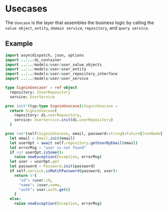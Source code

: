 Usecases
===

The `Usecase` is the layer that assembles the business logic by calling the `value object`, `entity`, `domain service`, `repository`, and `query service`.

## Example

```nim
import asyncdispatch, json, options
import ../../di_container
import ../../models/user/user_value_objects
import ../../models/user/user_entity
import ../../models/user/user_repository_interface
import ../../models/user/user_service

type SigninUsecase* = ref object
  repository: IUserRepository
  service: UserService

proc init*(typ:type SigninUsecase):SigninUsecase =
  return SigninUsecase(
    repository: di.userRepository,
    service: UserService.init(di.userRepository)
  )

proc run*(self:SigninUsecase, email, password:string):Future[JsonNode] {.async.} =
  let email = Email.init(email)
  let userOpt = await self.repository.getUserByEmail(email)
  let errorMsg = "user is not found"
  if not userOpt.isSome():
    raise newException(Exception, errorMsg)
  let user = userOpt.get
  let password = Password.init(password)
  if self.service.isMatchPassword(password, user):
    return %*{
      "id": $user.id,
      "name": $user.name,
      "auth": user.auth.get()
    }
  else:
    raise newException(Exception, errorMsg)
```
